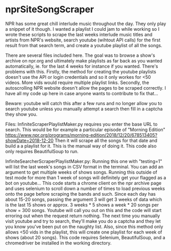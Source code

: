 # nprSiteSongScraper
NPR has some great chill interlude music throughout the day. They only play a snippet of it though. I wanted a playlist I could jam to while working so I wrote these scripts to scrape the last weeks interlude music titles and artists from NPR's website, search youtube (wihtout API calls) for the first result from that search term, and create a youtube playlist of all the songs.

There are several files included here. The goal was to browse a show's archive on npr.org and ultimately make playlists as far back as you wanted automatically, ie. for the last 4 weeks for instance if you wanted.  There's problems with this. Firstly, the method for creating the youtube playlists doesn't use the API or login credentials and so it only workes for <50 videos. More vids would require multiple playlist links. Secondly, the autoscrolling NPR website doesn't allow the pages to be scraped correctly. I have all my code up here in case anyone wants to contribute to fix that...

Beware: youtube will catch this after a few runs and no longer allow you to search youtube unless you manually attempt a search then fill in a captcha they show you. 

Files:
InfiniteScraperPlaylistMaker.py requires you enter the base URL to search. This would be for example a particular episode of "Morning Edition" https://www.npr.org/programs/morning-edition/2018/12/20/678513405?showDate=2018-12-20  Then it will scrape all the songs for that date and build a a playlist for it.  This is the manual way of doing it. This code also only requires BeautifulSoup to run.
 
InfiniteSearcherScraperPlaylistMaker.py:  Running this one with "testing=1" will list the last week's songs in CSV format in the terminal. You can add an argument to get multiple weeks of shows songs.  Running this outside of test mode for more than 1 week of songs will definitely get your flagged as a bot on youtube... This code starts a chrome client on the npr archive page and uses selenium to scroll down a number of times to load previous weeks onto the page before scraping the bands and such. Since each day has about 15-20 songs, passing the argument 3 will get 3 weeks of data which is the last 15 shows or approx. 3 weeks * 5 shows a week * 20 songs per show = 300 songs. Youtube will call you out on this and the code will start erroring out when the request return nothing. The next time you manually visit youtube and try to search, they'll make you do a captcha and they let you know you've been put on the naughty list. Also, since this method only allows <50 vids in the playlist, this will create one playlist for each week of shows (about 20 songs).  This code requires Selenium, BeautifulSoup, and a chromedriver be installed in the working directory.  
